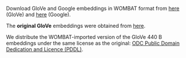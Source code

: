<p>
Download GloVe and Google embeddings in WOMBAT format from <a href="">here</a> (GloVe) and <a href="">here</a> (Google).
</p>
<p>
The <b>original GloVe</b> embeddings were obtained from <a href="http://nlp.stanford.edu/data/wordvecs/glove.840B.300d.zip">here</a>.
</p>
<p>
We distribute the WOMBAT-imported version of the GloVe 440 B embeddings under the same license as the original: <a href="https://www.opendatacommons.org/licenses/pddl/1.0/">ODC Public Domain Dedication and Licence (PDDL)</a>.
</p>

